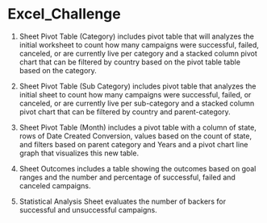 # Excel_Challenge
1. Sheet Pivot Table (Category) includes pivot table that will analyzes the initial worksheet to count how many campaigns were successful, failed, canceled, or are currently live per category and a stacked column pivot chart that can be filtered by country based on the pivot table table based on the category.

2. Sheet Pivot Table (Sub Category) includes pivot table that analyzes the initial sheet to count how many campaigns were successful, failed, or canceled, or are currently live per sub-category and a stacked column pivot chart that can be filtered by country and parent-category.

3. Sheet Pivot Table (Month) includes a pivot table with a column of state, rows of Date Created Conversion, values based on the count of state, and filters based on parent category and Years and a pivot chart line graph that visualizes this new table.

4. Sheet Outcomes includes a table showing the outcomes based on goal ranges and the number and percentage of successful, failed and canceled campaigns.

5. Statistical Analysis Sheet evaluates the number of backers for successful and unsuccessful campaigns.

